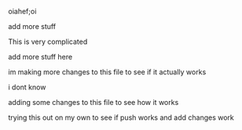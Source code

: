 oiahef;oi 

add more stuff

This is very complicated

add more stuff here


im making more changes to this file to see if it actually works

i dont know

adding some changes to this file to see how it works

trying this out on my own to see if push works and add changes work